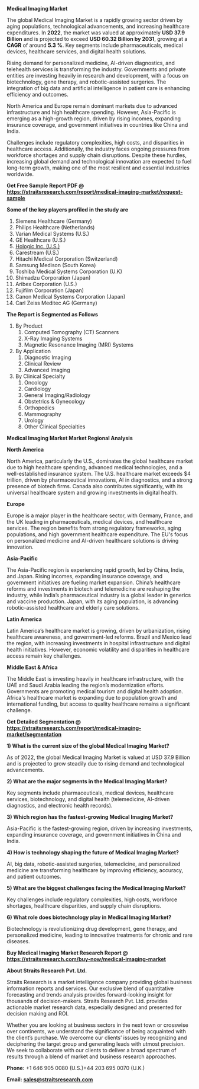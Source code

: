 <p><strong>Medical Imaging Market</strong></p>
<p>The global Medical Imaging Market is a rapidly growing sector driven by aging populations, technological advancements, and increasing healthcare expenditures. In <strong>2022</strong>, the market was valued at approximately <strong>USD 37.9 Billion</strong> and is projected to exceed <strong>USD 60.32 Billion</strong><strong> by 2031</strong>, growing at a <strong>CAGR</strong> of around <strong>5.3 %</strong>. Key segments include pharmaceuticals, medical devices, healthcare services, and digital health solutions.</p>
<p>Rising demand for personalized medicine, AI-driven diagnostics, and telehealth services is transforming the industry. Governments and private entities are investing heavily in research and development, with a focus on biotechnology, gene therapy, and robotic-assisted surgeries. The integration of big data and artificial intelligence in patient care is enhancing efficiency and outcomes.</p>
<p>North America and Europe remain dominant markets due to advanced infrastructure and high healthcare spending. However, Asia-Pacific is emerging as a high-growth region, driven by rising incomes, expanding insurance coverage, and government initiatives in countries like China and India.</p>
<p>Challenges include regulatory complexities, high costs, and disparities in healthcare access. Additionally, the industry faces ongoing pressures from workforce shortages and supply chain disruptions. Despite these hurdles, increasing global demand and technological innovation are expected to fuel long-term growth, making one of the most resilient and essential industries worldwide.</p>
<p><strong>Get Free Sample Report PDF @ <a href=https://straitsresearch.com/report/medical-imaging-market/request-sample>https://straitsresearch.com/report/medical-imaging-market/request-sample</a></strong></p>
<div><strong>Some of the key players profiled in the study are</strong></div>
<p><ol><li>Siemens Healthcare (Germany)</li><li>Philips Healthcare (Netherlands)</li><li>Varian Medical Systems (U.S.)</li><li>GE Healthcare (U.S.)</li><li><a href=""https://www.hologic.com/"" target=""_blank"">Hologic Inc. (U.S.)</a></li><li>Carestream (U.S.)</li><li>Hitachi Medical Corporation (Switzerland)</li><li>Samsung Medison (South Korea)</li><li>Toshiba Medical Systems Corporation (U.K)</li><li>Shimadzu Corporation (Japan)</li><li>Aribex Corporation (U.S.)</li><li>Fujifilm Corporation (Japan)</li><li>Canon Medical Systems Corporation (Japan)</li><li>Carl Zeiss Meditec AG (Germany)</li></ol></p>
<p><strong>The Report is Segmented as Follows</strong></p>
<p><ol>
<li>By Product
<ol>
<li>Computed Tomography (CT) Scanners</li>
<li>X-Ray Imaging Systems</li>
<li>Magnetic Resonance Imaging (MRI) Systems</li>
</ol>
</li>
<li>By Application
<ol>
<li>Diagnostic Imaging</li>
<li>Clinical Review</li>
<li>Advanced Imaging</li>
</ol>
</li>
<li>By Clinical Specialty
<ol>
<li>Oncology</li>
<li>Cardiology</li>
<li>General Imaging/Radiology</li>
<li>Obstetrics & Gynecology</li>
<li>Orthopedics</li>
<li>Mammography</li>
<li>Urology</li>
<li>Other Clinical Specialties</li>
</ol>
</li>
</ol></p>
<p><strong>Medical Imaging Market Market Regional Analysis</strong></p>
<p><strong>North America</strong></p>
<p>North America, particularly the U.S., dominates the global healthcare market due to high healthcare spending, advanced medical technologies, and a well-established insurance system. The U.S. healthcare market exceeds $4 trillion, driven by pharmaceutical innovations, AI in diagnostics, and a strong presence of biotech firms. Canada also contributes significantly, with its universal healthcare system and growing investments in digital health.</p>
<p><strong>Europe</strong></p>
<p>Europe is a major player in the healthcare sector, with Germany, France, and the UK leading in pharmaceuticals, medical devices, and healthcare services. The region benefits from strong regulatory frameworks, aging populations, and high government healthcare expenditure. The EU's focus on personalized medicine and AI-driven healthcare solutions is driving innovation.</p>
<p><strong>Asia-Pacific</strong></p>
<p>The Asia-Pacific region is experiencing rapid growth, led by China, India, and Japan. Rising incomes, expanding insurance coverage, and government initiatives are fueling market expansion. China&rsquo;s healthcare reforms and investments in biotech and telemedicine are reshaping the industry, while India&rsquo;s pharmaceutical industry is a global leader in generics and vaccine production. Japan, with its aging population, is advancing robotic-assisted healthcare and elderly care solutions.</p>
<p><strong>Latin America</strong></p>
<p>Latin America&rsquo;s healthcare market is growing, driven by urbanization, rising healthcare awareness, and government-led reforms. Brazil and Mexico lead the region, with increasing investments in hospital infrastructure and digital health initiatives. However, economic volatility and disparities in healthcare access remain key challenges.</p>
<p><strong>Middle East &amp; Africa</strong></p>
<p>The Middle East is investing heavily in healthcare infrastructure, with the UAE and Saudi Arabia leading the region&rsquo;s modernization efforts. Governments are promoting medical tourism and digital health adoption. Africa's healthcare market is expanding due to population growth and international funding, but access to quality healthcare remains a significant challenge.</p>
<p><strong>Get Detailed Segmentation @ <a href=https://straitsresearch.com/report/medical-imaging-market/segmentation>https://straitsresearch.com/report/medical-imaging-market/segmentation</a></strong></p>
<p><strong>1) What is the current size of the global Medical Imaging Market?</strong></p>
<p>As of 2022, the global Medical Imaging Market is valued at USD 37.9 Billion and is projected to grow steadily due to rising demand and technological advancements.</p>
<p><strong>2) What are the major segments in the Medical Imaging Market?</strong></p>
<p>Key segments include pharmaceuticals, medical devices, healthcare services, biotechnology, and digital health (telemedicine, AI-driven diagnostics, and electronic health records).</p>
<p><strong>3) Which region has the fastest-growing Medical Imaging Market?</strong></p>
<p>Asia-Pacific is the fastest-growing region, driven by increasing investments, expanding insurance coverage, and government initiatives in China and India.</p>
<p><strong>4) How is technology shaping the future of Medical Imaging Market?</strong></p>
<p>AI, big data, robotic-assisted surgeries, telemedicine, and personalized medicine are transforming healthcare by improving efficiency, accuracy, and patient outcomes.</p>
<p><strong>5) What are the biggest challenges facing the Medical Imaging Market?</strong></p>
<p>Key challenges include regulatory complexities, high costs, workforce shortages, healthcare disparities, and supply chain disruptions.</p>
<p><strong>6) What role does biotechnology play in Medical Imaging Market?</strong></p>
<p>Biotechnology is revolutionizing drug development, gene therapy, and personalized medicine, leading to innovative treatments for chronic and rare diseases.</p>
<p><strong>Buy Medical Imaging Market Research Report @ <a href=https://straitsresearch.com/buy-now/medical-imaging-market>https://straitsresearch.com/buy-now/medical-imaging-market</a></strong></p>
<p><strong>About Straits Research Pvt. Ltd.</strong></p>
<p>Straits Research is a market intelligence company providing global business information reports and services. Our exclusive blend of quantitative forecasting and trends analysis provides forward-looking insight for thousands of decision-makers. Straits Research Pvt. Ltd. provides actionable market research data, especially designed and presented for decision making and ROI.</p>
<p>Whether you are looking at business sectors in the next town or crosswise over continents, we understand the significance of being acquainted with the client&rsquo;s purchase. We overcome our clients&rsquo; issues by recognizing and deciphering the target group and generating leads with utmost precision. We seek to collaborate with our clients to deliver a broad spectrum of results through a blend of market and business research approaches.</p>
<p><strong><strong>Phone:</strong></strong> +1 646 905 0080 (U.S.)+44 203 695 0070 (U.K.)</p>
<p><strong><strong>Email: </strong></strong><a href=mailto:sales@straitsresearch.com><strong><u><strong>sales@straitsresearch.com</strong></u></strong></a></p>
